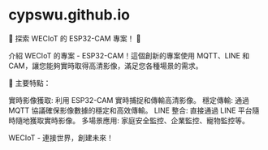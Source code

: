 # cypswu.github.io
🌟 探索 WECIoT 的 ESP32-CAM 專案！ 🌟

介紹 WECIoT 的專案 - ESP32-CAM！這個創新的專案使用 MQTT、LINE 和 CAM，讓您能夠實時取得高清影像，滿足您各種場景的需求。

📸 主要特點：

實時影像獲取: 利用 ESP32-CAM 實時捕捉和傳輸高清影像。
穩定傳輸: 通過 MQTT 協議確保影像數據的穩定和高效傳輸。
LINE 整合: 直接通過 LINE 平台隨時隨地獲取實時影像。
多場景應用: 家庭安全監控、企業監控、寵物監控等。

WECIoT - 連接世界，創建未來！
